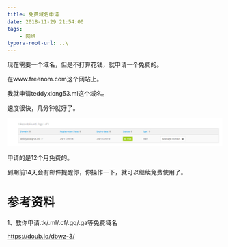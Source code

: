 ```yaml
---
title: 免费域名申请
date: 2018-11-29 21:54:00
tags:
	- 网络
typora-root-url: ..\
---
```




现在需要一个域名，但是不打算花钱，就申请一个免费的。

在www.freenom.com这个网站上。

我就申请teddyxiong53.ml这个域名。

速度很快，几分钟就好了。

![](/images/我的域名.png)

申请的是12个月免费的。

到期前14天会有邮件提醒你，你操作一下，就可以继续免费使用了。







# 参考资料

1、教你申请.tk/.ml/.cf/.gq/.ga等免费域名

https://doub.io/dbwz-3/